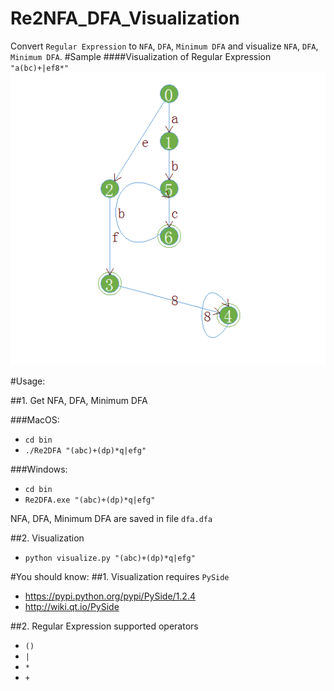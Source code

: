 # Re2NFA_DFA_Visualization
Convert `Regular Expression` to `NFA`, `DFA`, `Minimum DFA` and visualize `NFA`, `DFA`, `Minimum DFA`.
#Sample
####Visualization of Regular Expression `"a(bc)+|ef8*"`
![alt text][logo]

[logo]: https://raw.githubusercontent.com/cyanmoon/Re2NFA_DFA_Visualization/master/sample.png "Sample"

#Usage:

##1. Get NFA, DFA, Minimum DFA

###MacOS:		
* `cd bin`
* `./Re2DFA "(abc)+(dp)*q|efg"`

###Windows:
* `cd bin`	
* `Re2DFA.exe "(abc)+(dp)*q|efg"`

NFA, DFA, Minimum DFA are saved in file `dfa.dfa`

##2. Visualization


* `python visualize.py "(abc)+(dp)*q|efg"`

#You should know:
##1. Visualization requires `PySide`  
* https://pypi.python.org/pypi/PySide/1.2.4
* http://wiki.qt.io/PySide

##2. Regular Expression supported operators
* `()`
* `|`
* `*`
* `+`


